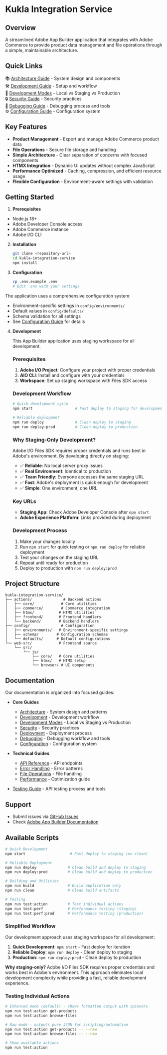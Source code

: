 # Kukla Integration Service

## Overview

A streamlined Adobe App Builder application that integrates with Adobe Commerce to provide product data management and file operations through a simple, maintainable architecture.

## Quick Links

📚 [Architecture Guide](docs/architecture.md) - System design and components  
🛠️ [Development Guide](docs/development.md) - Setup and workflow  
🚀 [Development Modes](docs/development-modes.md) - Local vs Staging vs Production  
🔒 [Security Guide](docs/security.md) - Security practices  
🐛 [Debugging Guide](docs/debugging.md) - Debugging process and tools  
⚙️ [Configuration Guide](docs/configuration.md) - Configuration system

## Key Features

- **Product Management** - Export and manage Adobe Commerce product data
- **File Operations** - Secure file storage and handling
- **Simple Architecture** - Clear separation of concerns with focused components
- **HTMX Integration** - Dynamic UI updates without complex JavaScript
- **Performance Optimized** - Caching, compression, and efficient resource usage
- **Flexible Configuration** - Environment-aware settings with validation

## Getting Started

1. **Prerequisites**

- Node.js 18+
- Adobe Developer Console access
- Adobe Commerce instance
- Adobe I/O CLI

2. **Installation**

   ```bash
   git clone <repository-url>
   cd kukla-integration-service
   npm install
   ```

3. **Configuration**

   ```bash
   cp .env.example .env
   # Edit .env with your settings
   ```

The application uses a comprehensive configuration system:

- Environment-specific settings in `config/environments/`
- Default values in `config/defaults/`
- Schema validation for all settings
- See [Configuration Guide](docs/configuration.md) for details

4. **Development**

   This App Builder application uses staging workspace for all development.

   ### Prerequisites

   1. **Adobe I/O Project**: Configure your project with proper credentials
   2. **AIO CLI**: Install and configure with your credentials
   3. **Workspace**: Set up staging workspace with Files SDK access

   ### Development Workflow

   ```bash
   # Quick development cycle
   npm start                   # Fast deploy to staging for development

   # Reliable deployment
   npm run deploy              # Clean deploy to staging
   npm run deploy:prod         # Clean deploy to production
   ```

   ### Why Staging-Only Development?

   Adobe I/O Files SDK requires proper credentials and runs best in Adobe's environment. By developing directly on staging:

   - ✅ **Reliable**: No local server proxy issues
   - ✅ **Real Environment**: Identical to production
   - ✅ **Team Friendly**: Everyone accesses the same staging URL
   - ✅ **Fast**: Adobe's deployment is quick enough for development
   - ✅ **Simple**: One environment, one URL

   ### Key URLs

   - **Staging App**: Check Adobe Developer Console after `npm start`
   - **Adobe Experience Platform**: Links provided during deployment

   ### Development Process

   1. Make your changes locally
   2. Run `npm start` for quick testing or `npm run deploy` for reliable deployment
   3. Test your changes on the staging URL
   4. Repeat until ready for production
   5. Deploy to production with `npm run deploy:prod`

## Project Structure

```text
kukla-integration-service/
├── actions/              # Backend actions
│   ├── core/            # Core utilities
│   ├── commerce/        # Commerce integration
│   ├── htmx/           # HTMX utilities
│   ├── frontend/       # Frontend handlers
│   └── backend/        # Backend handlers
├── config/              # Configuration
│   ├── environments/   # Environment-specific settings
│   ├── schema/        # Configuration schemas
│   └── defaults/      # Default configurations
└── web-src/            # Frontend source
    └── src/
        └── js/
            ├── core/   # Core utilities
            ├── htmx/   # HTMX setup
            └── browser/ # UI components
```

## Documentation

Our documentation is organized into focused guides:

- **Core Guides**

  - [Architecture](docs/architecture.md) - System design and patterns
  - [Development](docs/development.md) - Development workflow
  - [Development Modes](docs/development-modes.md) - Local vs Staging vs Production
  - [Security](docs/security.md) - Security practices
  - [Deployment](docs/deployment.md) - Deployment process
  - [Debugging](docs/debugging.md) - Debugging workflow and tools
  - [Configuration](docs/configuration.md) - Configuration system

- **Technical Guides**

  - [API Reference](docs/api-reference.md) - API endpoints
  - [Error Handling](docs/error-handling.md) - Error patterns
  - [File Operations](docs/file-operations.md) - File handling
  - [Performance](docs/performance.md) - Optimization guide

- [Testing Guide](docs/testing.md) - API testing process and tools

## Support

- Submit issues via [GitHub Issues](https://github.com/your-repo/issues)
- Check [Adobe App Builder Documentation](https://developer.adobe.com/app-builder/)

## Available Scripts

```bash
# Quick Development
npm start                    # Fast deploy to staging (no clean)

# Reliable Deployment
npm run deploy              # Clean build and deploy to staging
npm run deploy:prod         # Clean build and deploy to production

# Building and Utilities
npm run build               # Build application only
npm run clean               # Clean build artifacts

# Testing
npm run test:action         # Test individual actions
npm run test:perf           # Performance testing (staging)
npm run test:perf:prod      # Performance testing (production)
```

### Simplified Workflow

Our development approach uses staging workspace for all development:

1. **Quick Development**: `npm start` - Fast deploy for iteration
2. **Reliable Deploy**: `npm run deploy` - Clean deploy to staging
3. **Production**: `npm run deploy:prod` - Clean deploy to production

**Why staging-only?** Adobe I/O Files SDK requires proper credentials and works best in Adobe's environment. This approach eliminates local development complexity while providing a fast, reliable development experience.

### Testing Individual Actions

```bash
# Enhanced mode (default) - shows formatted output with spinners
npm run test:action get-products
npm run test:action browse-files

# Raw mode - outputs pure JSON for scripting/automation
npm run test:action get-products -- --raw
npm run test:action browse-files -- --raw

# Show available actions
npm run test:action
```
